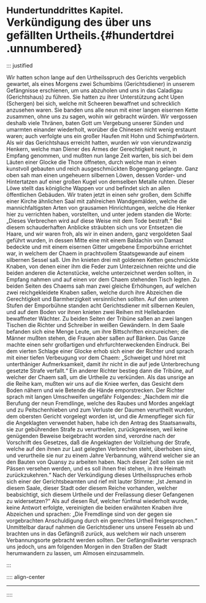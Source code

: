 # <small>Hundertunddrittes Kapitel.</small><br />Verkündigung des über uns gefällten Urtheils.{#hundertdrei .unnumbered}

::: justified

Wir hatten schon lange auf den Urtheilsspruch des Gerichts vergeblich gewartet,
als eines Morgens zwei Schumbims (Gerichtsdiener) in unserem Gefängnisse
erschienen, um uns abzuholen und uns in das Caladigau (Gerichtshaus) zu führen.
Sie hatten zu ihrer Unterstützung acht Upen (Schergen) bei sich, welche mit
Scheeren bewaffnet und schrecklich anzusehen waren. Sie banden uns alle neun mit
einer langen eisernen Kette zusammen, ohne uns zu sagen, wohin wir gebracht
würden. Wir vergossen deshalb viele Thränen, baten Gott um Vergebung unserer
Sünden und umarmten einander wiederholt, worüber die Chinesen nicht wenig
erstaunt waren; auch verfolgte uns ein großer Haufen mit Hohn und
Schimpfwörtern. Als wir das Gerichtshaus erreicht hatten, wurden wir von
vierundzwanzig Henkern, welche man Diener des Armes der Gerechtigkeit neunt, in
Empfang genommen, und mußten nun lange Zeit warten, bis sich bei dem Läuten
einer Glocke die Thore öffneten, durch welche man in einen kunstvoll gebauten
und reich ausgeschmückten Bogengang gelangte. Ganz oben sah man einen ungeheuern
silbernen Löwen, dessen Vorder- und Hintertatzen auf einer großen Kugel von
demselben Metalle ruhten. Dieser Löwe stellt das königliche Wappen vor und
befindet sich an allen öffentlichen Gebäuden. Wir traten jetzt in einen sehr
großen, dem Schiffe einer Kirche ähnlichen Saal mit zahlreichen Wandgemälden,
welche die mannichfaltigsten Arten von grausamen Hinrichtungen, welche die
Henker hier zu verrichten haben, vorstellten, und unter jedem standen die Worte:
„Dieses Verbrechen wird auf diese Weise mit dem Tode bestraft.“ Bei diesem
schauderhaften Anblicke sträubten sich uns vor Entsetzen die Haare, und wir
waren froh, als wir in einen andern, ganz vergoldeten Saal geführt wurden, in
dessen Mitte eine mit einem Baldachin von Damast bedeckte und mit einem eisernen
Gitter umgebene Emporbühne errichtet war, in welchem der Chaem in prachtvollem
Staatsgewande auf einem silbernen Sessel saß. Um ihn knieten drei mit goldenen
Ketten geschmückte Knaben, von denen einer ihm die Feder zum Unterzeichnen
reichte und die beiden anderen die Actenstücke, welche unterzeichnet werden
sollten, in Empfang nahmen und auf einen vor dem Chaem stehenden Tisch legten.
Zu beiden Seiten des Chaems sah man zwei gleiche Erhöhungen, auf welchen zwei
reichgekleidete Knaben saßen, welche durch ihre Abzeichen die Gerechtigkeit und
Barmherzigkeit versinnlichen sollten. Auf den unteren Stufen der Emporbühne
standen acht Gerichtsdiener mit silbernen Keulen, und auf dem Boden vor ihnen
knieten zwei Reihen mit Hellebarden bewaffneter Wächter. Zu beiden Seiten der
Tribüne saßen an zwei langen Tischen die Richter und Schreiber in weißen
Gewändern. In dem Saale befanden sich eine Menge Leute, um ihre Bittschriften
einzureichen; die Männer mußten stehen, die Frauen aber saßen auf Bänken. Das
Ganze machte einen sehr großartigen und ehrfurchterweckenden Eindruck. Bei dem
vierten Schlage einer Glocke erhob sich einer der Richter und sprach mit einer
tiefen Verbeugung vor dem Chaem: „Schweiget und höret mit unterthäniger
Aufmerksamkeit, damit ihr nicht in die auf jede Unterbrechung gesetzte Strafe
verfallt.“ Ein anderer Richter bestieg dann die Tribüne, auf welcher der Chaem
saß, um die Urtheile zu verkünden. Als das unsrige an die Reihe kam, mußten wir
uns auf die Kniee werfen, das Gesicht dem Boden nähern und wie Betende die Hände
emporstrecken. Der Richter sprach mit langen Umschweifen ungefähr Folgendes:
„Nachdem mir die Berufung der neun Fremdlinge, welche des Raubes und Mordes
angeklagt und zu Peitschenhieben und zum Verluste der Daumen verurtheilt wurden,
dem obersten Gericht vorgelegt worden ist, und die Armenpfleger sich für die
Angeklagten verwendet haben, habe ich den Antrag des Staatsanwalts, sie zur
gebührenden Strafe zu verurtheilen, zurückgewiesen, weil keine genügenden
Beweise beigebracht worden sind, verordne nach der Vorschrift des Gesetzes, daß
die Angeklagten der Vollziehung der Strafe, welche auf den ihnen zur Last
gelegten Verbrechen steht, überhoben sind, und verurtheile sie nur zu einem
Jahre Verbannung, während welcher sie an den Bauten von Quansy zu arbeiten
haben. Nach dieser Zeit sollen sie mit Pässen versehen werden, und es soll ihnen
frei stehen, in ihre Heimath zurückzukehren.“ Nach der Verkündigung dieses
Urtheilsspruches erhob sich einer der Gerichtsbeamten und rief mit lauter
Stimme: „Ist Jemand in diesem Saale, dieser Stadt oder diesem Reiche vorhanden,
welcher beabsichtigt, sich diesem Urtheile und der Freilassung dieser Gefangenen
zu widersetzen?“ Als auf diesen Ruf, welcher fünfmal wiederholt wurde, keine
Antwort erfolgte, vereinigten die beiden erwähnten Knaben ihre Abzeichen und
sprachen: „Die Fremdlinge sind von der gegen sie vorgebrachten Anschuldigung
durch ein gerechtes Urtheil freigesprochen.“ Unmittelbar darauf nahmen die
Gerichtsdiener uns unsere Fesseln ab und brachten uns in das Gefängniß zurück,
aus welchem wir nach unserem Verbannungsorte gebracht werden sollten. Der
Gefängnißwärter versprach uns jedoch, uns am folgenden Morgen in den Straßen der
Stadt herumwandern zu lassen, um Almosen einzusammeln.

:::

:::: align-center
****
::::
